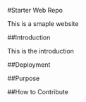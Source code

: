#Starter Web Repo

This is a smaple website

##Introduction

This is the introduction

##Deployment

##Purpose

##How to Contribute